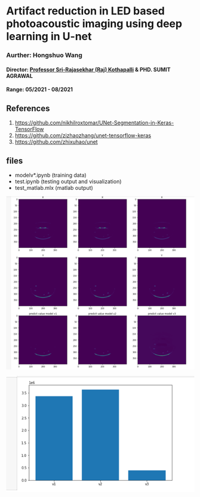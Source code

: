 # Artifact reduction in LED based photoacoustic imaging using deep learning in U-net


### Aurther: Hongshuo Wang

#### Director: [Professor Sri-Rajasekhar (Raj) Kothapalli](https://www.bme.psu.edu/department/directory-detail-g.aspx?q=szk416) & PHD. SUMIT AGRAWAL
#### Range: 05/2021 - 08/2021

## References
1. https://github.com/nikhilroxtomar/UNet-Segmentation-in-Keras-TensorFlow
2. https://github.com/zizhaozhang/unet-tensorflow-keras
3. https://github.com/zhixuhao/unet

## files
- modelv*.ipynb (training data)
- test.ipynb (testing output and visualization)
- test_matlab.mlx (matlab output) 

![](output.png)

![](loss_comp.png)
